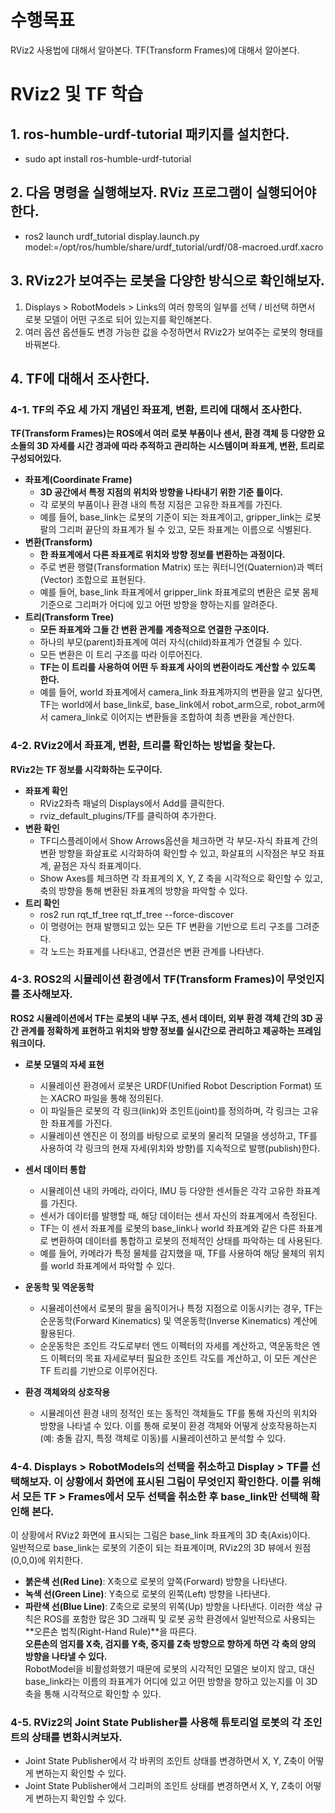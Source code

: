 # 수행목표
RViz2 사용법에 대해서 알아본다.
TF(Transform Frames)에 대해서 알아본다.

# RViz2 및 TF 학습
## 1. ros-humble-urdf-tutorial 패키지를 설치한다.
 - sudo apt install ros-humble-urdf-tutorial

## 2. 다음 명령을 실행해보자. RViz 프로그램이 실행되어야 한다.
 - ros2 launch urdf_tutorial display.launch.py model:=/opt/ros/humble/share/urdf_tutorial/urdf/08-macroed.urdf.xacro

## 3. RViz2가 보여주는 로봇을 다양한 방식으로 확인해보자.
1. Displays > RobotModels > Links의 여러 항목의 일부를 선택 / 비선택 하면서 로봇 모델이 어떤 구조로 되어 있는지를 확인해본다.
2. 여러 옵션 옵션들도 변경 가능한 값을 수정하면서 RViz2가 보여주는 로봇의 형태를 바꿔본다.

## 4. TF에 대해서 조사한다.
### 4-1. TF의 주요 세 가지 개념인 좌표계, 변환, 트리에 대해서 조사한다.
**TF(Transform Frames)는 ROS에서 여러 로봇 부품이나 센서, 환경 객체 등 다양한 요소들의 3D 자세를 시간 경과에 따라 추적하고 관리하는 시스템이며 좌표계, 변환, 트리로 구성되어있다.**
 - **좌표계(Coordinate Frame)**
     - **3D 공간에서 특정 지점의 위치와 방향을 나타내기 위한 기준 틀이다.**
     - 각 로봇의 부품이나 환경 내의 특정 지점은 고유한 좌표계를 가진다.
     - 예를 들어, base_link는 로봇의 기준이 되는 좌표계이고, gripper_link는 로봇 팔의 그리퍼 끝단의 좌표계가 될 수 있고, 모든 좌표계는 이름으로 식별된다.
 - **변환(Transform)**
     - **한 좌표계에서 다른 좌표계로 위치와 방향 정보를 변환하는 과정이다.**
     - 주로 변환 행렬(Transformation Matrix) 또는 쿼터니언(Quaternion)과 벡터(Vector) 조합으로 표현된다.
     -  예를 들어, base_link 좌표계에서 gripper_link 좌표계로의 변환은 로봇 몸체 기준으로 그리퍼가 어디에 있고 어떤 방향을 향하는지를 알려준다.
 - **트리(Transform Tree)**
     - **모든 좌표계와 그들 간 변환 관계를 계층적으로 연결한 구조이다.**
     - 하나의 부모(parent)좌표계에 여러 자식(child)좌표계가 연결될 수 있다.
     - 모든 변환은 이 트리 구조를 따라 이루어진다.
     - **TF는 이 트리를 사용하여 어떤 두 좌표계 사이의 변환이라도 계산할 수 있도록 한다.**
     - 예를 들어, world 좌표계에서 camera_link 좌표계까지의 변환을 알고 싶다면, TF는 world에서 base_link로, base_link에서 robot_arm으로, robot_arm에서 camera_link로 이어지는 변환들을 조합하여 최종 변환을 계산한다.

### 4-2. RViz2에서 좌표계, 변환, 트리를 확인하는 방법을 찾는다.
**RViz2는 TF 정보를 시각화하는 도구이다.**
 - **좌표계 확인**
     - RViz2좌측 패널의 Displays에서 Add를 클릭한다.
     - rviz_default_plugins/TF를 클릭하여 추가한다.
 - **변환 확인**
     - TF디스플레이에서 Show Arrows옵션을 체크하면 각 부모-자식 좌표계 간의 변환 방향을 화살표로 시각화하여 확인할 수 있고, 화살표의 시작점은 부모 좌표계, 끝점은 자식 좌표계이다.
     - Show Axes를 체크하면 각 좌표계의 X, Y, Z 축을 시각적으로 확인할 수 있고, 축의 방향을 통해 변환된 좌표계의 방향을 파악할 수 있다.
 - **트리 확인**
     - ros2 run rqt_tf_tree rqt_tf_tree --force-discover
     - 이 명령어는 현재 발행되고 있는 모든 TF 변환을 기반으로 트리 구조를 그려준다.
     - 각 노드는 좌표계를 나타내고, 연결선은 변환 관계를 나타낸다.

### 4-3. ROS2의 시뮬레이션 환경에서 TF(Transform Frames)이 무엇인지를 조사해보자.
 **ROS2 시뮬레이션에서 TF는 로봇의 내부 구조, 센서 데이터, 외부 환경 객체 간의 3D 공간 관계를 정확하게 표현하고 위치와 방향 정보를 실시간으로 관리하고 제공하는 프레임워크이다.**

 - **로봇 모델의 자세 표현**
     - 시뮬레이션 환경에서 로봇은 URDF(Unified Robot Description Format) 또는 XACRO 파일을 통해 정의된다. 
     - 이 파일들은 로봇의 각 링크(link)와 조인트(joint)를 정의하며, 각 링크는 고유한 좌표계를 가진다.
     - 시뮬레이션 엔진은 이 정의를 바탕으로 로봇의 물리적 모델을 생성하고, TF를 사용하여 각 링크의 현재 자세(위치와 방향)를 지속적으로 발행(publish)한다.

 - **센서 데이터 통합**
     - 시뮬레이션 내의 카메라, 라이다, IMU 등 다양한 센서들은 각각 고유한 좌표계를 가진다. 
     - 센서가 데이터를 발행할 때, 해당 데이터는 센서 자신의 좌표계에서 측정된다. 
     - TF는 이 센서 좌표계를 로봇의 base_link나 world 좌표계와 같은 다른 좌표계로 변환하여 데이터를 통합하고 로봇의 전체적인 상태를 파악하는 데 사용된다. 
     - 예를 들어, 카메라가 특정 물체를 감지했을 때, TF를 사용하여 해당 물체의 위치를 world 좌표계에서 파악할 수 있다.

 - **운동학 및 역운동학**
     - 시뮬레이션에서 로봇의 팔을 움직이거나 특정 지점으로 이동시키는 경우, TF는 순운동학(Forward Kinematics) 및 역운동학(Inverse Kinematics) 계산에 활용된다.
     - 순운동학은 조인트 각도로부터 엔드 이펙터의 자세를 계산하고, 역운동학은 엔드 이펙터의 목표 자세로부터 필요한 조인트 각도를 계산하고, 이 모든 계산은 TF 트리를 기반으로 이루어진다.

 - **환경 객체와의 상호작용**
     - 시뮬레이션 환경 내의 정적인 또는 동적인 객체들도 TF를 통해 자신의 위치와 방향을 나타낼 수 있다. 이를 통해 로봇이 환경 객체와 어떻게 상호작용하는지 (예: 충돌 감지, 특정 객체로 이동)를 시뮬레이션하고 분석할 수 있다.

### 4-4. Displays > RobotModels의 선택을 취소하고 Display > TF를 선택해보자. 이 상황에서 화면에 표시된 그림이 무엇인지 확인한다. 이를 위해서 모든 TF > Frames에서 모두 선택을 취소한 후 base_link만 선택해 확인해 본다.
이 상황에서 RViz2 화면에 표시되는 그림은 base_link 좌표계의 3D 축(Axis)이다.   
일반적으로 base_link는 로봇의 기준이 되는 좌표계이며, RViz2의 3D 뷰에서 원점(0,0,0)에 위치한다.
 - **붉은색 선(Red Line)**: X축으로 로봇의 앞쪽(Forward) 방향을 나타낸다.
 - **녹색 선(Green Line)**: Y축으로 로봇의 왼쪽(Left) 방향을 나타낸다.
 - **파란색 선(Blue Line)**: Z축으로 로봇의 위쪽(Up) 방향을 나타낸다.
이러한 색상 규칙은 ROS를 포함한 많은 3D 그래픽 및 로봇 공학 환경에서 일반적으로 사용되는 **오른손 법칙(Right-Hand Rule)**을 따른다.   
**오른손의 엄지를 X축, 검지를 Y축, 중지를 Z축 방향으로 향하게 하면 각 축의 양의 방향을 나타낼 수 있다.**  
RobotModel을 비활성화했기 때문에 로봇의 시각적인 모델은 보이지 않고, 대신 base_link라는 이름의 좌표계가 어디에 있고 어떤 방향을 향하고 있는지를 이 3D 축을 통해 시각적으로 확인할 수 있다.  

### 4-5. RViz2의 Joint State Publisher를 사용해 튜토리얼 로봇의 각 조인트의 상태를 변화시켜보자.
 - Joint State Publisher에서 각 바퀴의 조인트 상태를 변경하면서 X, Y, Z축이 어떻게 변하는지 확인할 수 있다.
 - Joint State Publisher에서 그리퍼의 조인트 상태를 변경하면서 X, Y, Z축이 어떻게 변하는지 확인할 수 있다.


